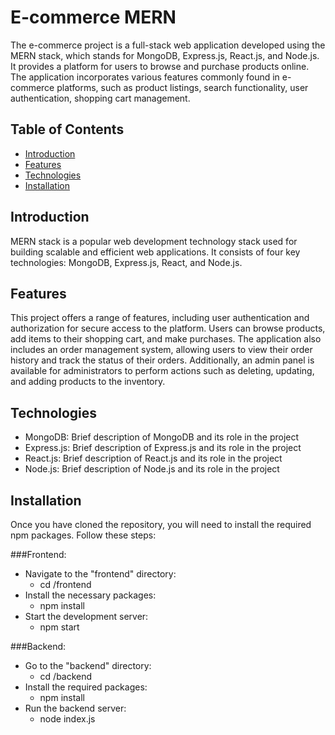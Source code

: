 # E-commerce MERN

The e-commerce project is a full-stack web application developed using the MERN stack, which stands for MongoDB, Express.js, React.js, and Node.js. It provides a platform for users to browse and purchase products online. The application incorporates various features commonly found in e-commerce platforms, such as product listings, search functionality, user authentication, shopping cart management.

## Table of Contents

- [Introduction](#introduction)
- [Features](#features)
- [Technologies](#technologies)
- [Installation](#installation)

## Introduction

MERN stack is a
popular web development technology stack used for building scalable and
efficient web applications. It consists of four key technologies: MongoDB,
Express.js, React, and Node.js.

## Features

This project offers a range of features, including user authentication and authorization for secure access to the platform. Users can browse products, add items to their shopping cart, and make purchases. The application also includes an order management system, allowing users to view their order history and track the status of their orders. Additionally, an admin panel is available for administrators to perform actions such as deleting, updating, and adding products to the inventory.

## Technologies

- MongoDB: Brief description of MongoDB and its role in the project
- Express.js: Brief description of Express.js and its role in the project
- React.js: Brief description of React.js and its role in the project
- Node.js: Brief description of Node.js and its role in the project

## Installation

Once you have cloned the repository, you will need to install the required npm packages. Follow these steps:

###Frontend:
- Navigate to the "frontend" directory:
  - cd /frontend
- Install the necessary packages:
  - npm install
- Start the development server:
  - npm start

###Backend:
- Go to the "backend" directory:
  - cd /backend
- Install the required packages:
  - npm install
- Run the backend server:
  - node index.js
